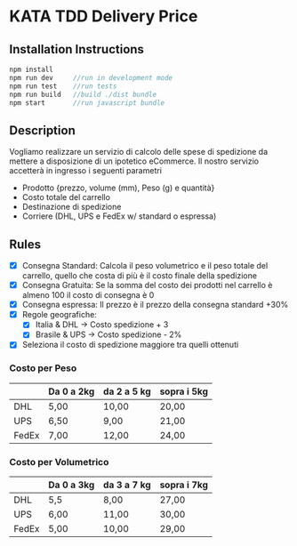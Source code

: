 # KATA TDD Delivery Price

## Installation Instructions

```JavaScript
npm install
npm run dev     //run in development mode
npm run test    //run tests
npm run build   //build ./dist bundle
npm start       //run javascript bundle
```

## Description

Vogliamo realizzare un servizio di calcolo delle spese di spedizione da mettere a disposizione di un ipotetico eCommerce. Il nostro servizio accetterà in ingresso i seguenti parametri

- Prodotto {prezzo, volume (mm), Peso (g) e quantità}
- Costo totale del carrello 
- Destinazione di spedizione
- Corriere (DHL, UPS e FedEx w/ standard o espressa)

## Rules

- [x] Consegna Standard: Calcola il peso volumetrico e il peso totale del carrello, quello che costa di più è il costo finale della spedizione 
- [x] Consegna Gratuita: Se la somma del costo dei prodotti nel carrello è almeno 100 il costo di consegna è 0
- [x] Consegna espressa: Il prezzo è il prezzo della consegna standard +30%
- [x] Regole geografiche: 
    - [x] Italia & DHL -> Costo spedizione + 3
    - [x]  Brasile & UPS -> Costo spedizione - 2% 
- [x] Seleziona il costo di spedizione maggiore tra quelli ottenuti
### Costo per Peso

|   | Da 0 a 2kg | da 2 a 5 kg | sopra i 5kg |
|---|---|---|---| 
| DHL | 5,00 | 10,00 | 20,00 | 
| UPS | 6,50 | 9,00 | 21,00 | 
| FedEx | 7,00 | 12,00 | 24,00 | 

### Costo per Volumetrico

|   | Da 0 a 3kg | da 3 a 7 kg | sopra i 7kg |
|---|---|---|---| 
| DHL | 5,5 | 8,00 | 27,00 | 
| UPS | 6,00 | 11,00 | 30,00 | 
| FedEx | 5,00 | 10,00 | 29,00 | 
